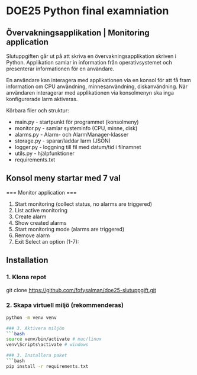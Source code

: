 # DOE25 Python final examniation
## Övervakningsapplikation | Monitoring application

Slutuppgiften går ut på att skriva en övervakningsapplikation skriven i Python. Applikation samlar in information från operativsystemet och presenterar informationen för en användare.

En användare kan interagera med applikationen via en konsol för att få fram information om CPU användning, minnesanvändning, diskanvändning. När användaren interagerar med applikationen via konsolmenyn ska inga konfigurerade larm aktiveras.

Körbara filer och struktur:
- main.py - startpunkt för programmet (konsolmeny)
- monitor.py - samlar systeminfo (CPU, minne, disk)
- alarms.py - Alarm- och AlarmManager-klasser
- storage.py - sparar/laddar larm (JSON)
- logger.py - loggning till fil med datum/tid i filnamnet
- utils.py - hjälpfunktioner
- requirements.txt

## Konsol meny startar med 7 val
=== Monitor application ===
1. Start monitoring (collect status, no alarms are triggered)
2. List active monitoring
3. Create alarm
4. Show created alarms
5. Start monitoring mode (alarms are triggered)
6. Remove alarm
7. Exit
Select an option (1-7):

## Installation
### 1. Klona repot
git clone https://github.com/fofysalman/doe25-slutuppgift.git

### 2. Skapa virtuell miljö (rekommenderas)
```bash
python -m venv venv

### 3. Aktivera miljön 
```bash
source venv/bin/activate # mac/linux
venv\Scripts\activate # windows

### 3. Installera paket
```bash
pip install -r requirements.txt
